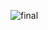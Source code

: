 
![final](https://github.com/StauberMetal/ProjectAnalisis/assets/149842504/1e117739-19a4-4bef-bd4b-89c5efbbee63)
